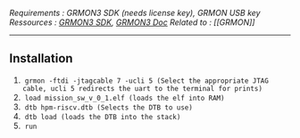*Requirements : GRMON3 SDK (needs license key), GRMON USB key*
*Ressources : [GRMON3 SDK](https://www.gaisler.com/index.php/products/debug-tools/grmon3), [GRMON3 Doc](https://www.gaisler.com/doc/grmon3.pdf)*
*Related to : [[GRMON]]*

---
## Installation

1.  `grmon -ftdi -jtagcable 7 -ucli 5 (Select the appropriate JTAG cable, ucli 5 redirects the uart to the terminal for prints)`
2.  `load mission_sw_v_0_1.elf (loads the elf into RAM)`
3.  `dtb hpm-riscv.dtb (Selects the DTB to use)`
4.  `dtb load (loads the DTB into the stack)`
5.  `run`